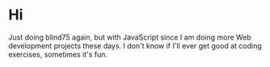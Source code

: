 # Hi

Just doing blind75 again, but with JavaScript since I am doing more Web development projects these days. I don't know if I'll ever get good at coding exercises, sometimes it's fun.
